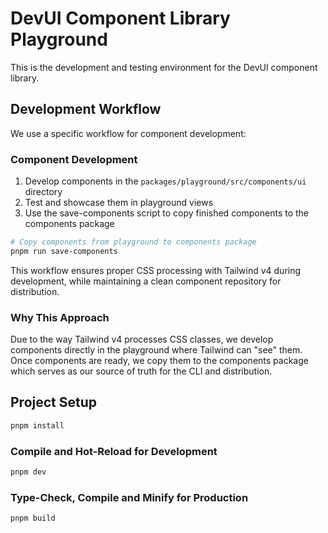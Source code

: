 # DevUI Component Library Playground

This is the development and testing environment for the DevUI component library.

## Development Workflow

We use a specific workflow for component development:

### Component Development

1. Develop components in the `packages/playground/src/components/ui` directory
2. Test and showcase them in playground views
3. Use the save-components script to copy finished components to the components package

```sh
# Copy components from playground to components package
pnpm run save-components
```

This workflow ensures proper CSS processing with Tailwind v4 during development, while maintaining a clean component repository for distribution.

### Why This Approach

Due to the way Tailwind v4 processes CSS classes, we develop components directly in the playground where Tailwind can "see" them. Once components are ready, we copy them to the components package which serves as our source of truth for the CLI and distribution.

## Project Setup

```sh
pnpm install
```

### Compile and Hot-Reload for Development

```sh
pnpm dev
```

### Type-Check, Compile and Minify for Production

```sh
pnpm build
```
